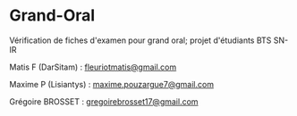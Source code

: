 # Grand-Oral
Vérification de fiches d'examen pour grand oral; projet d'étudiants BTS SN-IR 

Matis F (DarSitam) : fleuriotmatis@gmail.com

Maxime P (Lisiantys) : maxime.pouzargue7@gmail.com

Grégoire BROSSET : gregoirebrosset17@gmail.com
